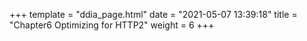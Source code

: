 +++
template = "ddia_page.html"
date = "2021-05-07 13:39:18"
title = "Chapter6 Optimizing for HTTP2"
weight = 6
+++